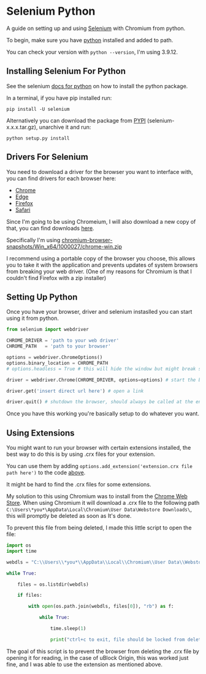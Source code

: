 # Selenium Python

A guide on setting up and using [Selenium](https://github.com/SeleniumHQ/selenium) with Chromium from python.

To begin, make sure you have [python](https://www.python.org/) installed and added to path.

You can check your version with `python --version`, I'm using 3.9.12.



## Installing Selenium For Python

See the selenium [docs for python](https://www.selenium.dev/selenium/docs/api/py/) on how to install the python package.

In a terminal, if you have pip installed run:
```
pip install -U selenium
```

Alternatively you can download the package from [PYPI](https://pypi.org/project/selenium/#files) (selenium-x.x.x.tar.gz), unarchive it and run:
```
python setup.py install
```



## Drivers For Selenium

You need to download a driver for the browser you want to interface with, you can find drivers for each browser here:

- [Chrome](https://chromedriver.chromium.org/downloads)
- [Edge](https://developer.microsoft.com/en-us/microsoft-edge/tools/webdriver/)
- [Firefox](https://github.com/mozilla/geckodriver/releases)
- [Safari](https://webkit.org/blog/6900/webdriver-support-in-safari-10/)

Since I'm going to be using Chromeium, I will also download a new copy of that, you can find downloads [here](https://commondatastorage.googleapis.com/chromium-browser-snapshots/index.html).

Specifically I'm using [chromium-browser-snapshots/Win_x64/1000027/chrome-win.zip](https://www.googleapis.com/download/storage/v1/b/chromium-browser-snapshots/o/Win_x64%2F1000027%2Fchrome-win.zip?generation=1651780728332948&alt=media)

I recommend using a portable copy of the browser you choose, this allows you to take it with the application and prevents updates of system browsers from breaking your web driver. (One of my reasons for Chromium is that I couldn't find Firefox with a zip installer)



## Setting Up Python 

Once you have your browser, driver and selenium instaslled you can start using it from python.

```py
from selenium import webdriver

CHROME_DRIVER = 'path to your web driver'
CHROME_PATH   = 'path to your browser'

options = webdriver.ChromeOptions()
options.binary_location = CHROME_PATH
# options.headless = True # this will hide the window but might break stuff 

driver = webdriver.Chrome(CHROME_DRIVER, options=options) # start the browser 

driver.get('insert direct url here') # open a link

driver.quit() # shutdown the browser, should always be called at the end 

```

Once you have this working you're basically setup to do whatever you want.



## Using Extensions 

You might want to run your browser with certain extensions installed, the best way to do this is by using .crx files for your extension.

You can use them by adding `options.add_extension('extension.crx file path here')` to the code [above](#setting-up-python).

It might be hard to find the .crx files for some extensions.

My solution to this using Chromium was to install from the [Chrome Web Store](https://chrome.google.com/webstore/detail/ublock-origin/cjpalhdlnbpafiamejdnhcphjbkeiagm). When using Chromium it will download a .crx file to the following path `C:\Users\*you*\AppData\Local\Chromium\User Data\Webstore Downloads\`, this will promptly be deleted as soon as It's done.

To prevent this file from being deleted, I made this little script to open the file:
```py
import os 
import time 

webdls = "C:\\Users\\*you*\\AppData\\Local\\Chromium\\User Data\\Webstore Downloads"

while True:

    files = os.listdir(webdls)

    if files:

        with open(os.path.join(webdls, files[0]), "rb") as f:

            while True:

                time.sleep(1)

                print("ctrl+c to exit, file should be locked from deletion")
```

The goal of this script is to prevent the browser from deleting the .crx file by opening it for reading, in the case of uBlock Origin, this was worked just fine, and I was able to use the extension as mentioned above.

